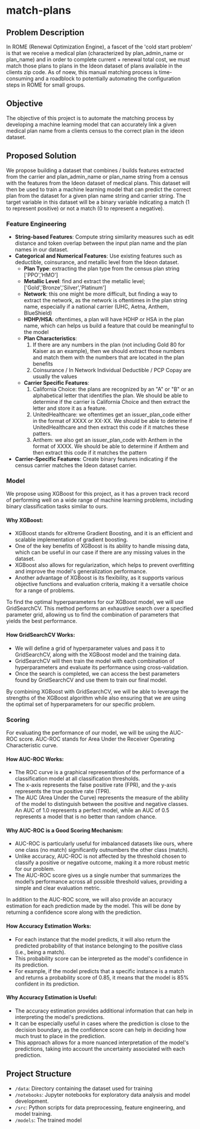 # match-plans

## Problem Description

In ROME (Renewal Optimization Engine), a fascet of the 'cold start problem' is that we receive a medical plan (characterized by plan_admin_name or plan_name) and in order to complete current + renewal total cost, we must match those plans to plans in the Ideon dataset of plans available in the clients zip code. As of noew, this manual matching process is time-consuming and a roadblock to potentially automating the configuration steps in ROME for small groups.

## Objective

The objective of this project is to automate the matching process by developing a machine learning model that can accurately link a given medical plan name from a clients census to the correct plan in the ideon dataset.

## Proposed Solution

We propose building a dataset that combines / builds features extracted from the carrier and plan_admin_name or plan_name string from a census with the features from the Ideon dataset of medical plans. This dataset will then be used to train a machine learning model that can predict the correct plan from the dataset for a given plan name string and carrier string. The target variable in this dataset will be a binary variable indicating a match (1 to represent positive) or not a match (0 to represent a negative).

### Feature Engineering

- **String-based Features**: Compute string similarity measures such as edit distance and token overlap between the input plan name and the plan names in our dataset.
- **Categorical and Numerical Features**: Use existing features such as deductible, coinsurance, and metallic level from the Ideon dataset.
  - **Plan Type**: extracting the plan type from the census plan string ['PPO','HMO']
  - **Metallic Level**: find and extract the metallic level; ['Gold','Bronze','Silver','Platinum']
  - **Network**: this one might be more difficult, but finding a way to extract the network, as the network is oftentimes in the plan string name, especially if a national carrier (UHC, Aetna, Anthem, BlueShield)
  - **HDHP/HSA**: oftentimes, a plan will have HDHP or HSA in the plan name, which can helps us build a feature that could be meaningful to the model
  - **Plan Characteristics**:
    1. If there are any numbers in the plan (not including Gold 80 for Kaiser as an example), then we should extract those numbers and match them with the numbers that are located in the plan benefits
    2. Coinsurance / In Network Individual Deductible / PCP Copay are usually the values
  - **Carrier Specific Features**:
    1. California Choice: the plans are recognized by an "A" or "B" or an alphabetical letter that identifies the plan. We should be able to determine if the carrier is California Choice and then extract the letter and store it as a feature.
    2. UnitedHealthcare: we oftentimes get an issuer_plan_code either in the format of XXXX or XX-XX. We should be able to deterine if UnitedHealthcare and then extract this code if it matches these patters.
    3. Anthem: we also get an issuer_plan_code with Anthem in the format of XXXX. We should be able to determine if Anthem and then extract this code if it matches the pattern
- **Carrier-Specific Features**: Create binary features indicating if the census carrier matches the Ideon dataset carrier.

### Model

We propose using XGBoost for this project, as it has a proven track record of performing well on a wide range of machine learning problems, including binary classification tasks similar to ours.

#### Why XGBoost:
- XGBoost stands for eXtreme Gradient Boosting, and it is an efficient and scalable implementation of gradient boosting.
- One of the key benefits of XGBoost is its ability to handle missing data, which can be useful in our case if there are any missing values in the dataset.
- XGBoost also allows for regularization, which helps to prevent overfitting and improve the model's generalization performance.
- Another advantage of XGBoost is its flexibility, as it supports various objective functions and evaluation criteria, making it a versatile choice for a range of problems.

To find the optimal hyperparameters for our XGBoost model, we will use GridSearchCV. This method performs an exhaustive search over a specified parameter grid, allowing us to find the combination of parameters that yields the best performance.

#### How GridSearchCV Works:
- We will define a grid of hyperparameter values and pass it to GridSearchCV, along with the XGBoost model and the training data.
- GridSearchCV will then train the model with each combination of hyperparameters and evaluate its performance using cross-validation.
- Once the search is completed, we can access the best parameters found by GridSearchCV and use them to train our final model.

By combining XGBoost with GridSearchCV, we will be able to leverage the strengths of the XGBoost algorithm while also ensuring that we are using the optimal set of hyperparameters for our specific problem.


### Scoring

For evaluating the performance of our model, we will be using the AUC-ROC score. AUC-ROC stands for Area Under the Receiver Operating Characteristic curve.

#### How AUC-ROC Works:

- The ROC curve is a graphical representation of the performance of a classification model at all classification thresholds.
- The x-axis represents the false positive rate (FPR), and the y-axis represents the true positive rate (TPR).
- The AUC (Area Under the Curve) represents the measure of the ability of the model to distinguish between the positive and negative classes. An AUC of 1.0 represents a perfect model, while an AUC of 0.5 represents a model that is no better than random chance.

#### Why AUC-ROC is a Good Scoring Mechanism:

- AUC-ROC is particularly useful for imbalanced datasets like ours, where one class (no match) significantly outnumbers the other class (match).
- Unlike accuracy, AUC-ROC is not affected by the threshold chosen to classify a positive or negative outcome, making it a more robust metric for our problem.
- The AUC-ROC score gives us a single number that summarizes the model’s performance across all possible threshold values, providing a simple and clear evaluation metric.

In addition to the AUC-ROC score, we will also provide an accuracy estimation for each prediction made by the model. This will be done by returning a confidence score along with the prediction.

#### How Accuracy Estimation Works:

- For each instance that the model predicts, it will also return the predicted probability of that instance belonging to the positive class (i.e., being a match).
- This probability score can be interpreted as the model's confidence in its prediction.
- For example, if the model predicts that a specific instance is a match and returns a probability score of 0.85, it means that the model is 85% confident in its prediction.

#### Why Accuracy Estimation is Useful:

- The accuracy estimation provides additional information that can help in interpreting the model's predictions.
- It can be especially useful in cases where the prediction is close to the decision boundary, as the confidence score can help in deciding how much trust to place in the prediction.
- This approach allows for a more nuanced interpretation of the model's predictions, taking into account the uncertainty associated with each prediction.

## Project Structure

- `/data`: Directory containing the dataset used for training
- `/notebooks`: Jupyter notebooks for exploratory data analysis and model development.
- `/src`: Python scripts for data preprocessing, feature engineering, and model training.
- `/models`: The trained model
